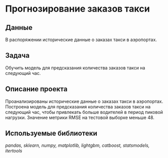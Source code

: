 # Прогнозирование заказов такси

## Данные

В распоряжении исторические данные о заказах такси в аэропортах.

## Задача

Обучить модель для предсказания количества заказов такси на следующий час.

## Описание проекта

Проанализированы исторические данные о заказах такси в аэропортах.
Построена модель для предсказания количества заказов такси на следующий час, чтобы привлекать больше водителей в период пиковой нагрузки.
Значение метрики RMSE на тестовой выборке меньше 48.

## Используемые библиотеки
*pandas, sklearn, numpy, matplotlib, lightgbm, catboost, statsmodels, itertools*

